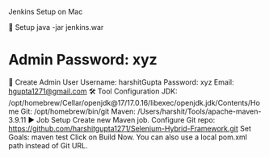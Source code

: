 Jenkins Setup on Mac

🔧 Setup
java -jar jenkins.war
# Admin Password: xyz
👤 Create Admin User
Username: harshitGupta
Password: xyz
Email: hgupta1271@gmail.com
🛠 Tool Configuration
JDK: /opt/homebrew/Cellar/openjdk@17/17.0.16/libexec/openjdk.jdk/Contents/Home
Git: /opt/homebrew/bin/git
Maven: /Users/harshit/Tools/apache-maven-3.9.11
▶️ Job Setup
Create new Maven job.
Configure Git repo: https://github.com/harshitgupta1271/Selenium-Hybrid-Framework.git
Set Goals: maven test
Click on Build Now.
You can also use a local pom.xml path instead of Git URL.



   

















